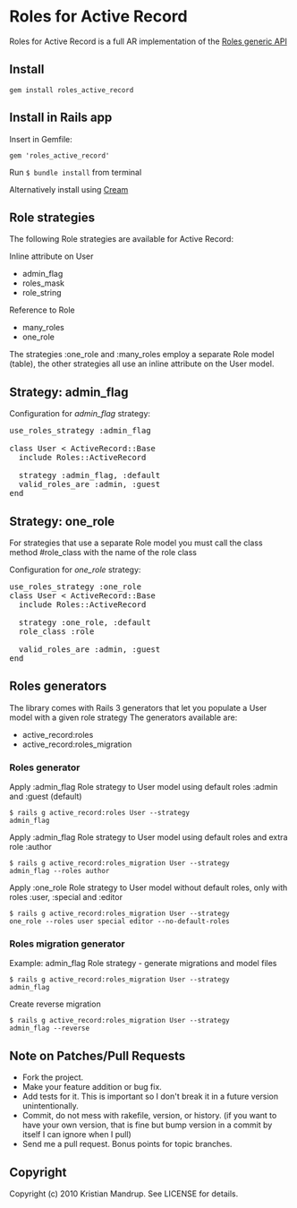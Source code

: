 # Roles for Active Record

Roles for Active Record is a full AR implementation of the [Roles generic API](https://github.com/kristianmandrup/roles_generic/wiki)

## Install

<code>gem install roles_active_record</code>

## Install in Rails app

Insert in Gemfile:

<code>gem 'roles_active_record'</code>

Run <code>$ bundle install</code> from terminal

Alternatively install using [Cream](http://github.com/kristianmandrup/cream)

## Role strategies

The following Role strategies are available for Active Record:

Inline attribute on User

* admin_flag
* roles_mask
* role_string

Reference to Role

* many_roles
* one_role

The strategies :one_role and :many_roles employ a separate Role model (table), the other strategies all use an inline attribute on the User model. 

## Strategy: admin_flag

Configuration for _admin_flag_ strategy:
<pre>use_roles_strategy :admin_flag

class User < ActiveRecord::Base    
  include Roles::ActiveRecord 
    
  strategy :admin_flag, :default
  valid_roles_are :admin, :guest
end
</pre>

## Strategy: one_role

For strategies that use a separate Role model you must call the class method #role_class with the name of the role class

Configuration for _one_role_ strategy:
<pre>use_roles_strategy :one_role
class User < ActiveRecord::Base
  include Roles::ActiveRecord 

  strategy :one_role, :default
  role_class :role

  valid_roles_are :admin, :guest
end
</pre>
    
## Roles generators

The library comes with Rails 3 generators that let you populate a User model with a given role strategy
The generators available are: 

* active_record:roles
* active_record:roles_migration

### Roles generator

Apply :admin_flag Role strategy to User model using default roles :admin and :guest (default)

<code>$ rails g active_record:roles User --strategy admin_flag</code>

Apply :admin_flag Role strategy to User model using default roles and extra role :author

<code>$ rails g active_record:roles_migration User --strategy admin_flag --roles author</code>

Apply :one_role Role strategy to User model without default roles, only with roles :user, :special and :editor

<code>$ rails g active_record:roles_migration User --strategy one_role --roles user special editor --no-default-roles</code>

### Roles migration generator

Example: admin_flag Role strategy - generate migrations and model files

<code>$ rails g active_record:roles_migration User --strategy admin_flag</code>

Create reverse migration

<code>$ rails g active_record:roles_migration User --strategy admin_flag --reverse</code>

## Note on Patches/Pull Requests
 
* Fork the project.
* Make your feature addition or bug fix.
* Add tests for it. This is important so I don't break it in a
  future version unintentionally.
* Commit, do not mess with rakefile, version, or history.
  (if you want to have your own version, that is fine but bump version in a commit by itself I can ignore when I pull)
* Send me a pull request. Bonus points for topic branches.

## Copyright

Copyright (c) 2010 Kristian Mandrup. See LICENSE for details.

